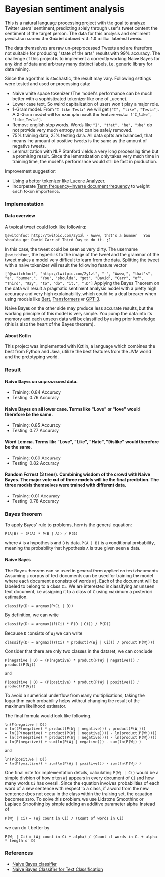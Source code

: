 # Bayesian sentiment analysis

This is a natural language processing project with the goal to analyze Twitter users' sentiment, predicting solely through user's tweet content the sentiment of the target person. The data for this analysis and sentiment prediction comes the Gabriel dataset with 1.6 million labeled tweets. 

The data themselves are raw un-preprocessed Tweets and are therefore not suitable for producing "state of the arts" results with 99% accuracy. The challenge of this project is to implement a correctly working Naive Bayes for any kind of data and arbitrary many distinct labels, i.e. generic library for data mining.  

Since the algorithm is stochastic, the result may vary. Following settings were tested and used on processing data:
- Naive white space tokenizer (The model's performance can be much better with a sophisticated tokenizer like one of Lucene).
- Lower case text. So weird capitalization of users won't play a major role.
- 1-Gram model. From `"I like Tesla"` we will get `["I", "like", "Tesla"]`. A 2-Gram model will for example result the feature vector `["I_like", "like_Tesla"]`.
- Remove english stop words. Words like `"I", "that", "he", "she"` do not provide very much entropy and can be safely removed.
- 75% training data, 25% testing data. All data splits are balanced, that means the amount of positive tweets is the same as the amount of negative tweets. 
- Lemmatization with [NLP Stanford](https://nlp.stanford.edu/) yields a very long processing time but a promising result. Since the lemmatization only takes very much time in training time, the model's performance would still be fast in production.

Improvement suggestion:
- Using a better tokenizer like [Lucene Analyzer](https://www.baeldung.com/lucene-analyzers).
- Incorperate [Term frequency–inverse document frequency](https://en.wikipedia.org/wiki/Tf%E2%80%93idf) to weight each token importance.

### Implementation

#### Data overview

A typical tweet could look like following:

`
@switchfoot http://twitpic.com/2y1zl - Awww, that's a bummer.  You shoulda got David Carr of Third Day to do it. ;D
`

In this case, the tweet could be seen as very dirty. The username `@switchfoot`, the hyperlink to the image of the tweet and the grammar of the tweet makes a model very difficult to learn from the data. Splitting the tweet with a naive tokenizer will result the following feature vector

`
["@switchfoot", "http://twitpic.com/2y1zl", "-", "Awww,", "that's", "a", "bummer.", "You", "shoulda", "got", "David", "Carr", "of", "Third", "Day", "to", "do", "it.", ";D"]
`
Applying the Bayes Theorem on the data will result a pragmatic sentiment analysis model with a pretty high accuracy and very high explainability, which could be a deal breaker when using models like [Bert](https://github.com/google-research/bert), [Transformers](https://github.com/huggingface/transformers) or [GPT-3](https://en.wikipedia.org/wiki/GPT-3).

Naive Bayes on the other side may produce less accurate results, but the working principle of this model is very simple. You pump the data into its memory
and each unseen data will be classified by using prior knowledge (this is also the heart of the Bayes theorem). 

#### About Kotlin

This project was implemented with Kotlin, a language which combines the best from Python and Java, utilize the best features from the JVM world and the prototyping world.

### Result

#### Naive Bayes on unprocessed data.
- Training: 0.84 Accuracy
- Testing: 0.76 Accuracy

#### Naive Bayes on all lower case. Terms like "Love" or "love" would therefore be the same.
- Training: 0.85 Accuracy
- Testing: 0.77 Accuracy

#### Word Lemma. Terms like "Love", "Like", "Hate", "Dislike" would therefore be the same.
- Training: 0.89 Accuracy
- Testing: 0.82 Accuracy

#### Random Forrest (3 trees). Combining wisdom of the crowd with Naive Bayes. The major vote out of three models will be the final prediction. The three models themselves were trained with different data.
- Training: 0.81 Accuracy
- Testing: 0.78 Accuracy

### Bayes theorem

To apply Bayes' rule to problems, here is the general equation:

`
P(A|B) = (P(A) * P(B | A)) / P(B)
`

where `A` is a hypothesis and `B` is data. `P(A | B)` is a conditional probability, meaning the probability that hypothesis `A` is true 
given seen `B` data. 

#### Naive Bayes 

The Bayes theorem can be used in general form applied on text documents. Assuming a corpus of text documents can be used for training 
the model where each document `D` consists of words `Wj`. Each of the document will be labeled to belong to a class `Ci`. We 
are interested in classifying an unseen text document, i.e assigning it to a class of `C` using maximum a posteriori estimation.

`
classify(D) = argmax(P(Ci | D))
`

By definition, we can write

`
classify(D) = argmax((P(Ci) * P(D | Ci)) / P(D))
`

Because `D` consists of `Wj` we can write

`
classify(D) = argmax((P(Ci) * product(P(Wj | Ci))) / product(P(Wj)))
`

Consider that there are only two classes in the dataset, we can conclude 

```
P(negative | D) = (P(negative) * product(P(Wj | negative))) / product(P(Wj))

and 

P(positive | D) = (P(positive) * product(P(Wj | positive))) / product(P(Wj))
```

To avoid a numerical underflow from many multiplications, taking the logarithm each probability helps without changing the result of the 
maximum likelihood estimator.

The final formula would look like following. 

```
ln(P(negative | D)) 
= ln((P(negative) * product(P(Wj | negative))) / product(P(Wj)))
= ln((P(negative) * product(P(Wj | negative)))) - ln(product(P(Wj))))
= ln((P(negative) * product(P(Wj | negative)))) - ln(product(P(Wj))))
= ln(P(negative)) + sum(ln(P(Wj | negative))) - sum(ln(P(Wj)))

and 

ln(P(positive | D)) 
= ln(P(positive)) + sum(ln(P(Wj | positive))) - sum(ln(P(Wj)))
```

One final note for implementation details, calculating `P(Wj | Ci)` would be a simple division of how often `Wj` appears in 
every document of `Ci` and how many words `Ci` has overall. Since the equation involves probabilities of each word of a new sentence with 
respect to a class, if a word from the new sentence does not occur in the class within the training set, the equation becomes zero. 
To solve this problem, we use Lidstone Smoothing or Laplace Smoothing by simple adding an additive parameter alpha. Instead of 

```
P(Wj | Ci) = (Wj count in Ci) / (Count of words in Ci)
```

we can do it better by 

```
P(Wj | Ci) = (Wj count in Ci + alpha) / (Count of words in Ci + alpha * length of D)
```

### References
- [Naive Bayes classifier](https://en.wikipedia.org/wiki/Naive_Bayes_classifier#Probabilistic_model)
- [Naive Bayes Classifier for Text Classification](https://medium.com/analytics-vidhya/naive-bayes-classifier-for-text-classification-556fabaf252b)

